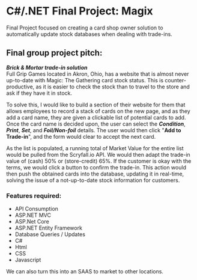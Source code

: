 # C#/.NET Final Project: Magix
Final Project focused on creating a card shop owner solution to automatically update stock databases when dealing with trade-ins.


## Final group project pitch:

***Brick & Mortar trade-in solution***
<br>
Full Grip Games located in Akron, Ohio, has a website that is almost never up-to-date with Magic: The Gathering card stock status.
This is counter-productive, as it is easier to check the stock than to travel to the store and ask if they have it in stock.

To solve this, I would like to build a section of their website for them that allows employees to record a stack of cards on the new page, and as they add a card name, they are given a clickable list of potential cards to add. Once the card name is decided upon, the user can select the ***Condition***, ***Print***, ***Set***, and ***Foil/Non-foil*** details. The user would then click "**Add to Trade-in**", and the form would clear to accept the next card.

As the list is populated, a running total of Market Value for the entire list would be pulled from the Scryfall.io API. We would then adapt the trade-in value of (cash) 50% or (store-credit) 65%. If the customer is okay with the terms, we would click a button to confirm the trade-in. This action would then push the obtained cards into the database, updating it in real-time, solving the issue of a not-up-to-date stock information for customers.


### Features required:
- API Consumption
- ASP.NET MVC
- ASP.Net Core
- ASP.NET Entity Framework
- Database Queries / Updates
- C#
- Html
- CSS
- Javascript

We can also turn this into an SAAS to market to other locations.

